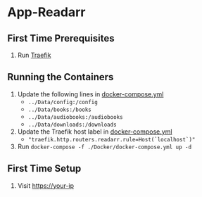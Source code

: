 # App-Readarr

## First Time Prerequisites

1. Run [Traefik](https://github.com/HackingServerHomelab/App-Traefik)

## Running the Containers

1. Update the following lines in [docker-compose.yml](./Docker/docker-compose.yml)
    * `../Data/config:/config`
    * `../Data/books:/books`
    * `../Data/audiobooks:/audiobooks`
    * `../Data/downloads:/downloads`
2. Update the Traefik host label in [docker-compose.yml](./Docker/docker-compose.yml)
    * ``"traefik.http.routers.readarr.rule=Host(`localhost`)"``
3. Run `docker-compose -f ./Docker/docker-compose.yml up -d`

## First Time Setup

1. Visit <https://your-ip>

